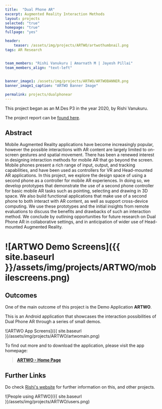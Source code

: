 ```yaml
---
title:  "Dual Phone AR"
excerpt: Augmented Reality Interaction Methods
layout: projects   
selected: "true"
homepage: "true"
fullpage: "yes"

header:
    teaser: /assets/img/projects/ARTWO/artwothumbnail.png
tags: AR Research  
   

team_members: "Rishi Vanukuru | Amarnath M | Jayesh Pillai"
team_members_align: "text-left"
   
   
banner_image1: /assets/img/projects/ARTWO/ARTWOBANNER.png
banner_image1_caption: "ARTWO Banner Image"  

permalink: projects/dualphonear
---
```


This project began as an M.Des P3 in the year 2020, by Rishi Vanukuru. 

The project report can be [found here](https://drive.google.com/file/d/19AMNX5uhxPhIJDMlCdowURxoJ3n5Gnps/view?usp=sharing).

## Abstract

Mobile Augmented Reality applications have become increasingly popular, however the possible interactions with AR content are largely limited to on-screen gestures and spatial movement. There has been a renewed interest in designing interaction methods for mobile AR that go beyond the screen. Mobile phones present a rich range of input, output, and tracking capabilities, and have been used as controllers for VR and Head-mounted AR applications. In this project, we explore the design space of using a second phone as a controller for mobile AR experiences. In doing so, we develop prototypes that demonstrate the use of a second phone controller for basic mobile AR tasks such as pointing, selecting and drawing in 3D space. We also build functional applications that make use of a second phone to both interact with AR content, as well as support cross-device computing. We use these prototypes and the initial insights from remote evaluations to discuss the benefits and drawbacks of such an interaction method. We conclude by outlining opportunities for future research on Dual Phone AR in collaborative settings, and in anticipation of wider use of Head-mounted Augmented Reality.

# ![ARTWO Demo Screens]({{ site.baseurl }}/assets/img/projects/ARTWO/mobilescreens.png)

## Outcomes

One of the main outcome of this project is the Demo Application **ARTWO**. 

This is an Android application that showcases the interaction possibilities of Dual Phone AR through a series of small demos.

![ARTWO App Screens]({{ site.baseurl }}/assets/img/projects/ARTWO/artwomain.png)


To find out more and to download the application, please visit the app homepage:

> **[ARTWO - Home Page](https://rishivanukuru.com/artwo/)**

## Further Links

Do check [Rishi's website](https://rishivanukuru.com/projects/artwo/) for further information on this, and other projects.


![People using ARTWO]({{ site.baseurl }}/assets/img/projects/ARTWO/users.png)
